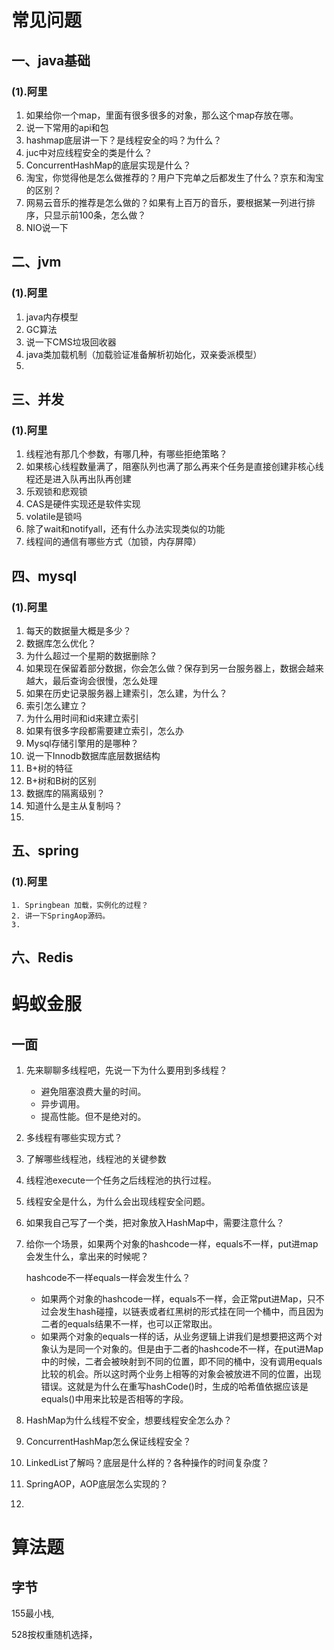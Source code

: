 # 常见问题

## 一、java基础

### (1).阿里

1. 如果给你一个map，里面有很多很多的对象，那么这个map存放在哪。
2. 说一下常用的api和包
3. hashmap底层讲一下？是线程安全的吗？为什么？
4. juc中对应线程安全的类是什么？
5. ConcurrentHashMap的底层实现是什么？
6. 淘宝，你觉得他是怎么做推荐的？用户下完单之后都发生了什么？京东和淘宝的区别？
7. 网易云音乐的推荐是怎么做的？如果有上百万的音乐，要根据某一列进行排序，只显示前100条，怎么做？
8. NIO说一下

## 二、jvm

### (1).阿里

1. java内存模型
2. GC算法
3. 说一下CMS垃圾回收器
4. java类加载机制（加载验证准备解析初始化，双亲委派模型）
5. 



## 三、并发

### (1).阿里

1. 线程池有那几个参数，有哪几种，有哪些拒绝策略？
2. 如果核心线程数量满了，阻塞队列也满了那么再来个任务是直接创建非核心线程还是进入队再出队再创建 
3. 乐观锁和悲观锁
4. CAS是硬件实现还是软件实现
5. volatile是锁吗
6. 除了wait和notifyall，还有什么办法实现类似的功能
7. 线程间的通信有哪些方式（加锁，内存屏障）

## 四、mysql

### (1).阿里

1. 每天的数据量大概是多少？
2. 数据库怎么优化？
3. 为什么超过一个星期的数据删除？
4. 如果现在保留着部分数据，你会怎么做？保存到另一台服务器上，数据会越来越大，最后查询会很慢，怎么处理
5. 如果在历史记录服务器上建索引，怎么建，为什么？
6. 索引怎么建立？
7. 为什么用时间和id来建立索引
8. 如果有很多字段都需要建立索引，怎么办
9. Mysql存储引擎用的是哪种？
10. 说一下Innodb数据库底层数据结构
11. B+树的特征
12. B+树和B树的区别
13. 数据库的隔离级别？
14. 知道什么是主从复制吗？
15. 

## 五、spring

### (1).阿里

	1. Springbean 加载，实例化的过程？
 	2. 讲一下SpringAop源码。
 	3. 

## 六、Redis



# 蚂蚁金服

## 一面

1. 先来聊聊多线程吧，先说一下为什么要用到多线程？

   - 避免阻塞浪费大量的时间。
   - 异步调用。
   - 提高性能。但不是绝对的。

2. 多线程有哪些实现方式？

3. 了解哪些线程池，线程池的关键参数

4. 线程池execute一个任务之后线程池的执行过程。

5. 线程安全是什么，为什么会出现线程安全问题。

6. 如果我自己写了一个类，把对象放入HashMap中，需要注意什么？

7. 给你一个场景，如果两个对象的hashcode一样，equals不一样，put进map会发生什么，拿出来的时候呢？

   hashcode不一样equals一样会发生什么？

   - 如果两个对象的hashcode一样，equals不一样，会正常put进Map，只不过会发生hash碰撞，以链表或者红黑树的形式挂在同一个桶中，而且因为二者的equals结果不一样，也可以正常取出。
   - 如果两个对象的equals一样的话，从业务逻辑上讲我们是想要把这两个对象认为是同一个对象的。但是由于二者的hashcode不一样，在put进Map中的时候，二者会被映射到不同的位置，即不同的桶中，没有调用equals比较的机会。所以这时两个业务上相等的对象会被放进不同的位置，出现错误。这就是为什么在重写hashCode()时，生成的哈希值依据应该是equals()中用来比较是否相等的字段。

8. HashMap为什么线程不安全，想要线程安全怎么办？

9. ConcurrentHashMap怎么保证线程安全？

10. LinkedList了解吗？底层是什么样的？各种操作的时间复杂度？

11. SpringAOP，AOP底层怎么实现的？

12. 

# 算法题

## 字节

155最小栈,

528按权重随机选择，